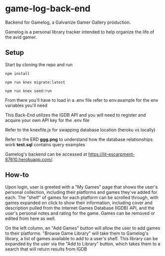 # game-log-back-end

Backend for Gamelog, a Galvanize Gamer Gallery production. 

Gamelog is a personal library tracker intended to help organize the life of the avid gamer. 


## Setup
Start by cloning the repo and run

```npm install```

```npm run knex migrate:latest```

 ```npm run knex seed:run```

From there you'll have to load in a .env file
refer to env.example for the env variables you'll need


This Back-End utilizes the IGDB API and you will need to register and acquire your own API key for the .env file


Refer to the knexfile.js for swapping database location (heroku vs locally)


Refer to the ERD **ggg.png** to understand how the database relationships work
**test.sql** contains query examples

Gamelog's backend can be accessed at https://lit-escarpment-87610.herokuapp.com/. 



## How-to

Upon login, user is greeted with a "My Games" page that shows the user's personal collection, including their platforms and games they've added for each. The "shelf" of games for each platform can be scrolled through, with games expanded on click to show their information, including cover and description pulled from the Internet Games Database (IGDB) API, and the user's personal notes and rating for the game. Games can be removed or edited from here as well. 

On the left column, an "Add Games" button will allow the user to add games to their platforms. "Browse Game Library" will take them to Gamelog's library, a list of games available to add to a user's shelf. This library can be expanded by the user via the "Add to Library" button, which takes them to a search that will return results from IGDB


